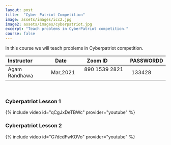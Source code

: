 ```yaml
---
layout: post
title:  "Cyber Patriot Competition"
image: assets/images/icc2.jpg
image2: assets/images/cyberpatriot.jpg
excerpt: "Teach problems in CyberPatriot competition."
course: false
---
```

In this course we will teach problems in Cyberpatriot competition.


| Instructor  | &nbsp;&nbsp;&nbsp;Date&nbsp; | &nbsp;&nbsp; &nbsp;&nbsp;Zoom ID &nbsp; | &nbsp;PASSWORDD  |
| :---        |    :----   |          :--- |  :--- |
| Agam Randhawa   | Mar,2021   | &nbsp;&nbsp; 890 1539 2821 &nbsp; &nbsp; |&nbsp; 133428|

<br/>


### Cyberpatriot Lesson 1
{% include video id="qCgJxDeTBWc" provider="youtube" %}


### Cyberpatriot Lesson 2
{% include video id="G7dcdFwKOVo" provider="youtube" %}
